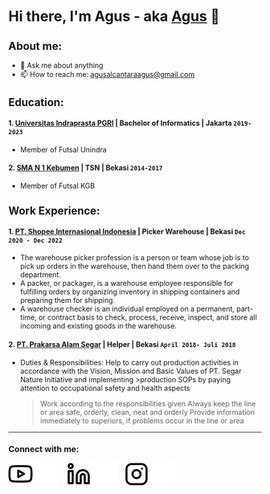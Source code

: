 # Hi there, I'm Agus - aka [Agus](https://www.youtube.com/channel/UC3nP-U6lRS9LUT6uZg7gEFw) 👋
## About me:

- 💬 Ask me about anything
- 📫 How to reach me: agusalcantaraagus@gmail.com

## Education:

#### 1. [Universitas Indraprasta PGRI](https://unindra.ac.id/) | Bachelor of Informatics | Jakarta `2019-2023`
   - Member of Futsal Unindra
 #### 2. [SMA N 1 Kebumen](https://sekolah.data.kemdikbud.go.id/index.php/chome/profil/d7ece487-9fdd-49f0-92e3-bdab1ef6b905) | TSN | Bekasi `2014-2017`
   - Member of Futsal KGB

## Work Experience:
#### 1. [PT. Shopee Internasional Indonesia](https://careers.shopee.co.id/) | Picker Warehouse | Bekasi `Dec 2020 - Dec 2022`
   - The warehouse picker profession is a person or team whose job is to pick up orders in the warehouse, then hand them over to the packing department.
   - A packer, or packager, is a warehouse employee responsible for fulfilling orders by organizing inventory in shipping containers and preparing them for shipping.
   - A warehouse checker is an individual employed on a permanent, part-time, or contract basis to check, process, receive, inspect, and store all incoming and existing goods in the warehouse.
#### 2. [PT. Prakarsa Alam Segar](https://recruitment-pas.web.app/) | Helper | Bekasi `April 2018- Juli 2018`
   - Duties & Responsibilities: Help to carry out production activities in accordance with the Vision, Mission and Basic Values ​​of PT. Segar Nature Initiative and implementing       >production SOPs by paying attention to occupational safety and health aspects
      >Work according to the responsibilities given
      >Always keep the line or area safe, orderly, clean, neat and orderly
      >Provide information immediately to superiors, if problems occur in the line or area

---
### Connect with me:

[![website](./img/youtube-light.svg)](https://www.youtube.com/channel/UC3nP-U6lRS9LUT6uZg7gEFw#gh-light-mode-only)
[![website](./img/youtube-dark.svg)](https://www.youtube.com/channel/UC3nP-U6lRS9LUT6uZg7gEFw#gh-dark-mode-only)
&nbsp;&nbsp;
[![website](./img/linkedin-light.svg)](https://www.linkedin.com/in/agus-645662226/#gh-light-mode-only)
[![website](./img/linkedin-dark.svg)](https://www.linkedin.com/in/agus-645662226/#gh-dark-mode-only)
&nbsp;&nbsp;
[![website](./img/instagram-light.svg)](https://www.instagram.com/gusxc_/#gh-light-mode-only)
[![website](./img/instagram-dark.svg)](https://www.instagram.com/gusxc_/#gh-dark-mode-only)



[webdev]: https://github.com/agusgsss/agusgsss
